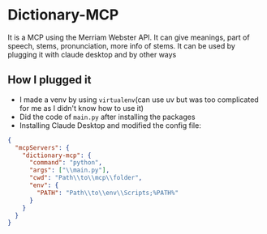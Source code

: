 # Dictionary-MCP
It is a MCP using the Merriam Webster API. It can give meanings, part of speech, stems, pronunciation, more info of stems. It can be used by plugging it with claude desktop and by other ways
## How I plugged it
- I made a venv by using `virtualenv`(can use uv but was too complicated for me as I didn't know how to use it)
- Did the code of `main.py` after installing the packages
- Installing Claude Desktop and modified the config file:
```json
{
  "mcpServers": {
    "dictionary-mcp": {
      "command": "python",
      "args": ["\\main.py"],
      "cwd": "Path\\to\\mcp\\folder",
      "env": {
        "PATH": "Path\\to\\env\\Scripts;%PATH%"
      }
    }
  }
}
```
